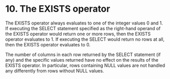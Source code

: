 # 10\. The EXISTS operator


The EXISTS operator always evaluates to one of the integer values 0
and 1\. If executing the SELECT statement specified as the right\-hand
operand of the EXISTS operator would return one or more rows, then the
EXISTS operator evaluates to 1\. If executing the SELECT would return
no rows at all, then the EXISTS operator evaluates to 0\.



The number of columns in each row returned by the SELECT statement
(if any) and the specific values returned have no effect on the results
of the EXISTS operator. In particular, rows containing NULL values are
not handled any differently from rows without NULL values.





